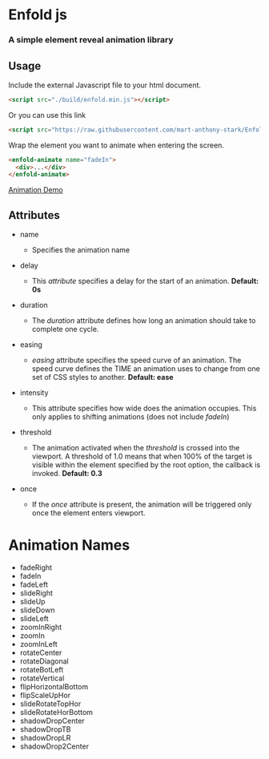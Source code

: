 # Enfold js

### A simple element reveal animation library

## Usage

Include the external Javascript file to your html document.

```html
<script src="./build/enfold.min.js"></script>
```

Or you can use this link

```html
<script src="https://raw.githubusercontent.com/mart-anthony-stark/Enfold-js/main/build/enfold.min.js"></script>
```

Wrap the element you want to animate when entering the screen.

```html
<enfold-animate name="fadeIn">
  <div>...</div>
</enfold-animate>
```

[Animation Demo](https://mart-anthony-stark.github.io/Enfold-js/)

## Attributes

- name
  - Specifies the animation name
- delay
  - This _attribute_ specifies a delay for the start of an animation. **Default: 0s**
- duration
  - The _duration_ attribute defines how long an animation should take to complete one cycle.
- easing

  - _easing_ attribute specifies the speed curve of an animation. The speed curve defines the TIME an animation uses to change from one set of CSS styles to another. **Default: ease**

- intensity
  - This attribute specifies how wide does the animation occupies. This only applies to shifting animations (does not include _fadeIn_)
- threshold
  - The animation activated when the _threshold_ is crossed into the viewport. A threshold of 1.0 means that when 100% of the target is visible within the element specified by the root option, the callback is invoked. **Default: 0.3**
- once
  - If the _once_ attribute is present, the animation will be triggered only once the element enters viewport.

# Animation Names

- fadeRight
- fadeIn
- fadeLeft
- slideRight
- slideUp
- slideDown
- slideLeft
- zoomInRight
- zoomIn
- zoomInLeft
- rotateCenter
- rotateDiagonal
- rotateBotLeft
- rotateVertical
- flipHorizontalBottom
- flipScaleUpHor
- slideRotateTopHor
- slideRotateHorBottom
- shadowDropCenter
- shadowDropTB
- shadowDropLR
- shadowDrop2Center
